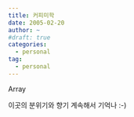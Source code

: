 ```yaml
---
title: 커피미학
date: 2005-02-20
author: ~
#draft: true
categories:
  - personal
tag:
  - personal
---
```




Array

이곳의 분위기와 향기
계속해서 기억나
:-)


 






